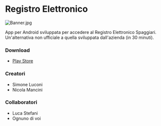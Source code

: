 # Registro Elettronico #


![Banner.jpg](https://bitbucket.org/repo/RLaxok/images/639072343-Banner.jpg)

App per Android sviluppata per accedere al Registro Elettronico Spaggiari. Un'alternativa non ufficiale a quella sviluppata dall'azienda (in 30 minuti).

### Download ###
* [Play Store](https://play.google.com/store/apps/details?id=com.sharpdroid.registroelettronico&hl=it)

### Creatori ###

* Simone Luconi
* Nicola Mancini

### Collaboratori ###
* Luca Stefani
* Ognuno di voi